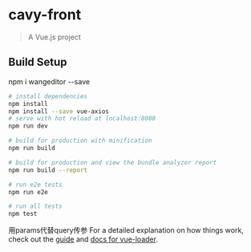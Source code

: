 # cavy-front

> A Vue.js project

## Build Setup
npm i wangeditor --save
``` bash
# install dependencies
npm install
npm install --save vue-axios
# serve with hot reload at localhost:8080
npm run dev

# build for production with minification
npm run build

# build for production and view the bundle analyzer report
npm run build --report

# run e2e tests
npm run e2e

# run all tests
npm test
```
用params代替query传参
For a detailed explanation on how things work, check out the [guide](http://vuejs-templates.github.io/webpack/) and [docs for vue-loader](http://vuejs.github.io/vue-loader).


